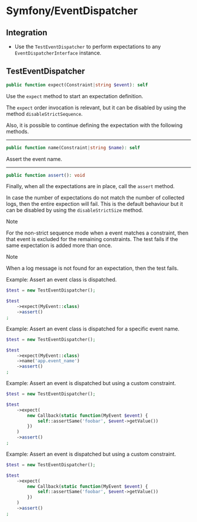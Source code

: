 # Symfony/EventDispatcher

## Integration

- Use the `TestEventDispatcher` to perform expectations to any `EventDispatcherInterface` instance.

## TestEventDispatcher

```php
public function expect(Constraint|string $event): self
```

Use the `expect` method to start an expectation definition.

The `expect` order invocation is relevant, but it can be disabled by using the method `disableStrictSequence`.

Also, it is possible to continue defining the expectation with the following methods.

---

```php
public function name(Constraint|string $name): self
```

Assert the event name.

---

```php
public function assert(): void
```

Finally, when all the expectations are in place, call the `assert` method.

In case the number of expectations do not match the number of collected logs, then the entire expection will fail.
This is the default behaviour but it can be disabled by using the `disableStrictSize` method.

> [!NOTE]
> For the non-strict sequence mode when a event matches a constraint, then that event is excluded for the remaining
> constraints. The test fails if the same expectation is added more than once.

> [!NOTE]
> When a log message is not found for an expectation, then the test fails.


Example: Assert an event class is dispatched.

```php
$test = new TestEventDispatcher();

$test
    ->expect(MyEvent::class)
    ->assert()
;
```

Example: Assert an event class is dispatched for a specific event name.

```php
$test = new TestEventDispatcher();

$test
    ->expect(MyEvent::class)
    ->name('app.event_name')
    ->assert()
;
```

Example: Assert an event is dispatched but using a custom constraint.

```php
$test = new TestEventDispatcher();

$test
    ->expect(
        new Callback(static function(MyEvent $event) {
            self::assertSame('foobar', $event->getValue())
        })
    )
    ->assert()
;
```

Example: Assert an event is dispatched but using a custom constraint.

```php
$test = new TestEventDispatcher();

$test
    ->expect(
        new Callback(static function(MyEvent $event) {
            self::assertSame('foobar', $event->getValue())
        })
    )
    ->assert()
;
```
